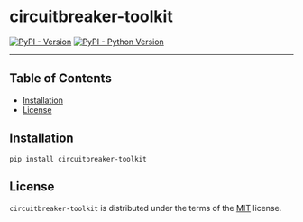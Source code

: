 # circuitbreaker-toolkit

[![PyPI - Version](https://img.shields.io/pypi/v/circuitbreaker-toolkit.svg)](https://pypi.org/project/circuitbreaker-toolkit)
[![PyPI - Python Version](https://img.shields.io/pypi/pyversions/circuitbreaker-toolkit.svg)](https://pypi.org/project/circuitbreaker-toolkit)

-----

## Table of Contents

- [Installation](#installation)
- [License](#license)

## Installation

```console
pip install circuitbreaker-toolkit
```

## License

`circuitbreaker-toolkit` is distributed under the terms of the [MIT](https://spdx.org/licenses/MIT.html) license.
